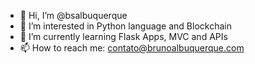 - 👋 Hi, I’m @bsalbuquerque
- 👀 I’m interested in Python language and Blockchain
- 🌱 I’m currently learning Flask Apps, MVC and APIs
- 📫 How to reach me: contato@brunoalbuquerque.com
